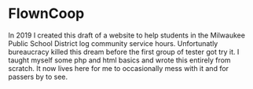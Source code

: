 # FlownCoop

In 2019 I created this draft of a website to help students in the Milwaukee Public School District log community service hours.
Unfortunatly bureaucracy killed this dream before the first group of tester got try it. I taught myself some php and html basics
and wrote this entirely from scratch. It now lives here for me to occasionally mess with it and for passers by to see.
